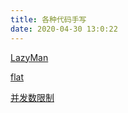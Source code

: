 ```yaml
---
title: 各种代码手写
date: 2020-04-30 13:0:22
---
```


[LazyMan](/demo/%E5%90%84%E7%A7%8D%E4%BB%A3%E7%A0%81/LazyMan.html)

[flat](/demo/%E5%90%84%E7%A7%8D%E4%BB%A3%E7%A0%81/flat.html)

[并发数限制](/demo/%E5%90%84%E7%A7%8D%E4%BB%A3%E7%A0%81/%E5%B9%B6%E5%8F%91%E6%95%B0%E9%99%90%E5%88%B6.html)
